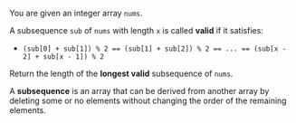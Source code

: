You are given an integer array `nums`.

A subsequence `sub` of `nums` with length `x` is called **valid** if it satisfies:

- `(sub[0] + sub[1]) % 2 == (sub[1] + sub[2]) % 2 == ... == (sub[x - 2] + sub[x - 1]) % 2`

Return the length of the **longest valid** subsequence of `nums`.

A **subsequence** is an array that can be derived from another array by deleting some or no elements without changing the order of the remaining elements.